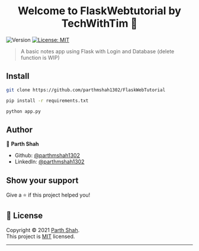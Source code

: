 <h1 align="center">Welcome to FlaskWebtutorial by TechWithTim 👋</h1>
<p>
  <img alt="Version" src="https://img.shields.io/badge/version-1.0.0-blue.svg?cacheSeconds=2592000" />
  <a href="https://github.com/kefranabg/readme-md-generator/blob/master/LICENSE" target="_blank">
    <img alt="License: MIT" src="https://img.shields.io/badge/License-MIT-yellow.svg" />
  </a>
</p>

> A basic notes app using Flask with Login and Database (delete function is WIP)

## Install
```sh
git clone https://github.com/parthmshah1302/FlaskWebTutorial
```
```sh
pip install -r requirements.txt
```
```sh
python app.py
```

## Author

👤 **Parth Shah**


* Github: [@parthmshah1302](https://github.com/parthmshah1302)
* LinkedIn: [@parthmshah1302](https://linkedin.com/in/parthmshah1302)

## Show your support

Give a ⭐️ if this project helped you!

## 📝 License

Copyright © 2021 [Parth Shah](https://github.com/parthmshah1302).<br />
This project is [MIT](https://github.com/kefranabg/readme-md-generator/blob/master/LICENSE) licensed.

***
